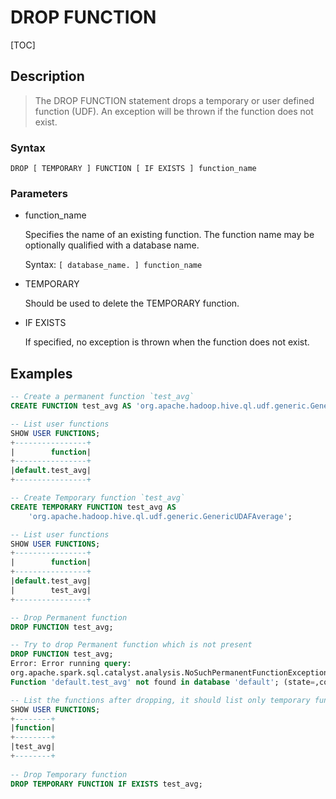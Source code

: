 # DROP FUNCTION

[TOC]

## Description

> The DROP FUNCTION statement drops a temporary or user defined function (UDF). An exception will be thrown if the function does not exist.

### Syntax

	DROP [ TEMPORARY ] FUNCTION [ IF EXISTS ] function_name

### Parameters

- function_name

	Specifies the name of an existing function. The function name may be optionally qualified with a database name.
	
	Syntax: `[ database_name. ] function_name`

- TEMPORARY

	Should be used to delete the TEMPORARY function.

- IF EXISTS

	If specified, no exception is thrown when the function does not exist.

## Examples

```sql
-- Create a permanent function `test_avg`
CREATE FUNCTION test_avg AS 'org.apache.hadoop.hive.ql.udf.generic.GenericUDAFAverage';

-- List user functions
SHOW USER FUNCTIONS;
+----------------+
|        function|
+----------------+
|default.test_avg|
+----------------+

-- Create Temporary function `test_avg`
CREATE TEMPORARY FUNCTION test_avg AS
    'org.apache.hadoop.hive.ql.udf.generic.GenericUDAFAverage';

-- List user functions
SHOW USER FUNCTIONS;
+----------------+
|        function|
+----------------+
|default.test_avg|
|        test_avg|
+----------------+

-- Drop Permanent function
DROP FUNCTION test_avg;

-- Try to drop Permanent function which is not present
DROP FUNCTION test_avg;
Error: Error running query:
org.apache.spark.sql.catalyst.analysis.NoSuchPermanentFunctionException:
Function 'default.test_avg' not found in database 'default'; (state=,code=0)

-- List the functions after dropping, it should list only temporary function
SHOW USER FUNCTIONS;
+--------+
|function|
+--------+
|test_avg|
+--------+
  
-- Drop Temporary function
DROP TEMPORARY FUNCTION IF EXISTS test_avg;
```